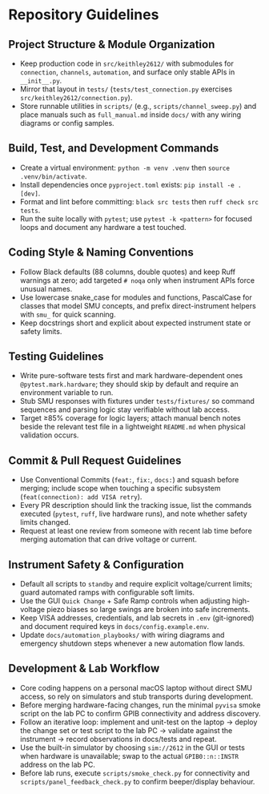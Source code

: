 # Repository Guidelines

## Project Structure & Module Organization
- Keep production code in `src/keithley2612/` with submodules for `connection`, `channels`, `automation`, and surface only stable APIs in `__init__.py`.
- Mirror that layout in `tests/` (`tests/test_connection.py` exercises `src/keithley2612/connection.py`).
- Store runnable utilities in `scripts/` (e.g., `scripts/channel_sweep.py`) and place manuals such as `full_manual.md` inside `docs/` with any wiring diagrams or config samples.

## Build, Test, and Development Commands
- Create a virtual environment: `python -m venv .venv` then `source .venv/bin/activate`.
- Install dependencies once `pyproject.toml` exists: `pip install -e .[dev]`.
- Format and lint before committing: `black src tests` then `ruff check src tests`.
- Run the suite locally with `pytest`; use `pytest -k <pattern>` for focused loops and document any hardware a test touched.

## Coding Style & Naming Conventions
- Follow Black defaults (88 columns, double quotes) and keep Ruff warnings at zero; add targeted `# noqa` only when instrument APIs force unusual names.
- Use lowercase snake_case for modules and functions, PascalCase for classes that model SMU concepts, and prefix direct-instrument helpers with `smu_` for quick scanning.
- Keep docstrings short and explicit about expected instrument state or safety limits.

## Testing Guidelines
- Write pure-software tests first and mark hardware-dependent ones `@pytest.mark.hardware`; they should skip by default and require an environment variable to run.
- Stub SMU responses with fixtures under `tests/fixtures/` so command sequences and parsing logic stay verifiable without lab access.
- Target ≥85% coverage for logic layers; attach manual bench notes beside the relevant test file in a lightweight `README.md` when physical validation occurs.

## Commit & Pull Request Guidelines
- Use Conventional Commits (`feat:`, `fix:`, `docs:`) and squash before merging; include scope when touching a specific subsystem (`feat(connection): add VISA retry`).
- Every PR description should link the tracking issue, list the commands executed (`pytest`, `ruff`, live hardware runs), and note whether safety limits changed.
- Request at least one review from someone with recent lab time before merging automation that can drive voltage or current.

## Instrument Safety & Configuration
- Default all scripts to `standby` and require explicit voltage/current limits; guard automated ramps with configurable soft limits.
- Use the GUI `Quick Change` + Safe Ramp controls when adjusting high-voltage piezo biases so large swings are broken into safe increments.
- Keep VISA addresses, credentials, and lab secrets in `.env` (git-ignored) and document required keys in `docs/config.example.env`.
- Update `docs/automation_playbooks/` with wiring diagrams and emergency shutdown steps whenever a new automation flow lands.

## Development & Lab Workflow
- Core coding happens on a personal macOS laptop without direct SMU access, so rely on simulators and stub transports during development.
- Before merging hardware-facing changes, run the minimal `pyvisa` smoke script on the lab PC to confirm GPIB connectivity and address discovery.
- Follow an iterative loop: implement and unit-test on the laptop → deploy the change set or test script to the lab PC → validate against the instrument → record observations in docs/tests and repeat.
- Use the built-in simulator by choosing `sim://2612` in the GUI or tests when hardware is unavailable; swap to the actual `GPIB0::n::INSTR` address on the lab PC.
- Before lab runs, execute `scripts/smoke_check.py` for connectivity and `scripts/panel_feedback_check.py` to confirm beeper/display behaviour.
